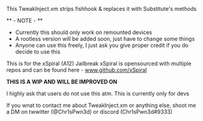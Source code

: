 This TweakInject.xm strips fishhook & replaces it with Substitute's methods

** - NOTE - **

- Currently this should only work on remounted devices
- A rootless version will be added soon, just have to change some things
- Anyone can use this freely, I just ask you give proper credit if you do decide to use this

This is for the xSpiral (A12) Jailbreak
xSpiral is opensourced with multiple repos and can be found here - www.github.com/xSpiral

**THIS IS A WIP AND WILL BE IMPROVED ON**

I highly ask that users do not use this atm. This is currently only for devs

If you wnat to contact me about TweakInject.xm or anything else, shoot me a DM on twwitter (@Chr1sPwn3d) or discord (Chr1sPwn3d#9333)

